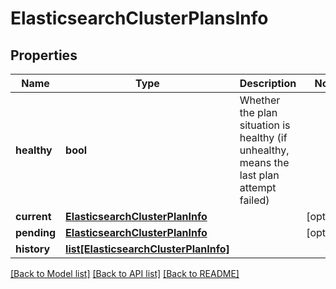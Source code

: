 # ElasticsearchClusterPlansInfo

## Properties
Name | Type | Description | Notes
------------ | ------------- | ------------- | -------------
**healthy** | **bool** | Whether the plan situation is healthy (if unhealthy, means the last plan attempt failed) | 
**current** | [**ElasticsearchClusterPlanInfo**](ElasticsearchClusterPlanInfo.md) |  | [optional] 
**pending** | [**ElasticsearchClusterPlanInfo**](ElasticsearchClusterPlanInfo.md) |  | [optional] 
**history** | [**list[ElasticsearchClusterPlanInfo]**](ElasticsearchClusterPlanInfo.md) |  | 

[[Back to Model list]](../README.md#documentation-for-models) [[Back to API list]](../README.md#documentation-for-api-endpoints) [[Back to README]](../README.md)



